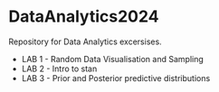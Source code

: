 # DataAnalytics2024
Repository for Data Analytics excersises. 
- LAB 1 - Random Data Visualisation and Sampling
- LAB 2 - Intro to stan
- LAB 3 - Prior and Posterior predictive distributions
